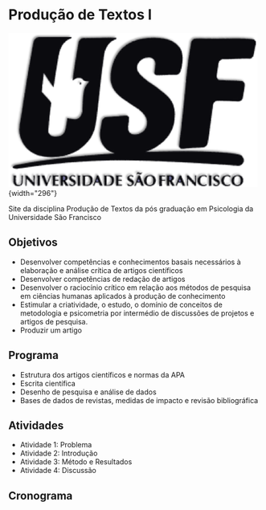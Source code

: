 # Produção de Textos I

![](images/paste-67F39A0C.png){width="296"}

Site da disciplina Produção de Textos da pós graduação em Psicologia da Universidade São Francisco

## Objetivos
* Desenvolver competências e conhecimentos basais necessários à elaboração e análise crítica de artigos científicos  
* Desenvolver competências de redação de artigos  
* Desenvolver o raciocínio crítico em relação aos métodos de pesquisa em ciências humanas aplicados à produção de conhecimento  
* Estimular a criatividade, o estudo, o domínio de conceitos de metodologia e psicometria por intermédio de discussões de projetos e artigos de pesquisa.  
* Produzir um artigo  

## Programa

* Estrutura dos artigos científicos e normas da APA  
* Escrita científica  
* Desenho de pesquisa e análise de dados  
* Bases de dados de revistas, medidas de impacto e revisão bibliográfica  

## Atividades 

* Atividade 1: Problema 
* Atividade 2: Introdução
* Atividade 3: Método e Resultados
* Atividade 4: Discussão

## Cronograma
